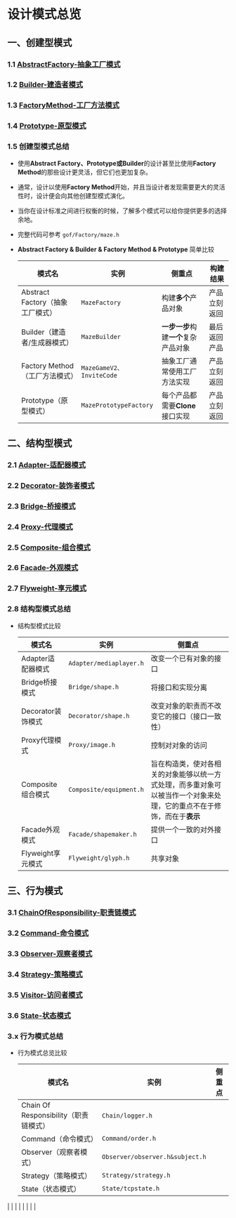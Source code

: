 

# 设计模式总览

## 一、创建型模式

### 1.1 [AbstractFactory-抽象工厂模式](设计思想总结/AbstractFactory-抽象工厂模式.md)

### 1.2 [Builder-建造者模式](设计思想总结/Builder-建造者模式.md)

### 1.3 [FactoryMethod-工厂方法模式](设计思想总结/FactoryMethod-工厂方法模式.md)

### 1.4 [Prototype-原型模式](设计思想总结/Prototype-原型模式.md)

### 1.5 创建型模式总结

  - 使用**Abstract Factory、Prototype或Builder**的设计甚至比使用**Factory Method**的那些设计更灵活，但它们也更加复杂。

  - 通常，设计以使用**Factory Method**开始，并且当设计者发现需要更大的灵活性时，设计便会向其他创建型模式演化。

  - 当你在设计标准之间进行权衡的时候，了解多个模式可以给你提供更多的选择余地。

  - 完整代码可参考 `gof/Factory/maze.h`

  - **Abstract Factory & Builder & Factory Method  & Prototype** 简单比较

    | 模式名                           | 实例                     | 侧重点                               | 构建结果     |
    | -------------------------------- | ------------------------ | ------------------------------------ | ------------ |
    | Abstract Factory（抽象工厂模式） | `MazeFactory`            | 构建**多个**产品对象                 | 产品立刻返回 |
    | Builder（建造者/生成器模式）     | `MazeBuilder`            | **一步一步**构建**一个**复杂产品对象 | 最后返回产品 |
    | Factory Method（工厂方法模式）   | `MazeGameV2、InviteCode` | 抽象工厂通常使用工厂方法实现         | 产品立刻返回 |
    | Prototype（原型模式）            | `MazePrototypeFactory`   | 每个产品都需要**Clone**接口实现      | 产品立刻返回 |

    

## 二、结构型模式

### 2.1 [Adapter-适配器模式](设计思想总结/Adapter-适配器模式.md)

### 2.2 [Decorator-装饰者模式](设计思想总结/Decorator-装饰者模式.md)

### 2.3 [Bridge-桥接模式](设计思想总结/Bridge-桥接模式.md)

### 2.4 [Proxy-代理模式](设计思想总结/Proxy-代理模式.md)

### 2.5 [Composite-组合模式](设计思想总结/Composite-组合模式.md)

### 2.6 [Facade-外观模式](设计思想总结/Facade-外观模式.md)

### 2.7 [Flyweight-享元模式](设计思想总结/Flyweight-享元模式.md)

### 2.8 结构型模式总结

- 结构型模式比较

  | 模式名            | 实例                    | 侧重点                                                       |
  | ----------------- | ----------------------- | ------------------------------------------------------------ |
  | Adapter适配器模式 | `Adapter/mediaplayer.h` | 改变一个已有对象的接口                                       |
  | Bridge桥接模式    | `Bridge/shape.h`        | 将接口和实现分离                                             |
  | Decorator装饰模式 | `Decorator/shape.h`     | 改变对象的职责而不改变它的接口（接口一致性）                 |
  | Proxy代理模式     | `Proxy/image.h`         | 控制对对象的访问                                             |
  | Composite组合模式 | `Composite/equipment.h` | 旨在构造类，使对各相关的对象能够以统一方式处理，而多重对象可以被当作一个对象来处理，它的重点不在于修饰，而在于**表示** |
  | Facade外观模式    | `Facade/shapemaker.h`   | 提供一个一致的对外接口                                       |
  | Flyweight享元模式 | `Flyweight/glyph.h`     | 共享对象                                                     |



## 三、行为模式

### 3.1 [ChainOfResponsibility-职责链模式](设计思想总结/ChainOfResponsibility-职责链模式.md)

### 3.2 [Command-命令模式](设计思想总结/Command-命令模式.md)

### 3.3 [Observer-观察者模式](设计思想总结/Observer-观察者模式.md)

### 3.4 [Strategy-策略模式](设计思想总结/Strategy-策略模式.md)

### 3.5 [Visitor-访问者模式](设计思想总结/Visitor-访问者模式.md)

### 3.6 [State-状态模式](设计思想总结/State-状态模式.md)



### 3.x 行为模式总结

- 行为模式总览比较

  | 模式名                                | 实例                            | 侧重点 |
  | ------------------------------------- | ------------------------------- | ------ |
  | Chain Of Responsibility（职责链模式） | `Chain/logger.h`                |        |
  | Command（命令模式）                   | `Command/order.h`               |        |
  | Observer（观察者模式）                | `Observer/observer.h&subject.h` |        |
  | Strategy（策略模式）                  | `Strategy/strategy.h`           |        |
  | State（状态模式）                     | `State/tcpstate.h`              |        |
|                                       |                                 |        |
|                                       |                                 |        |


